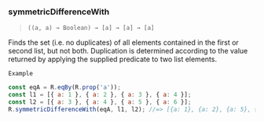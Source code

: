 ### symmetricDifferenceWith

> `((a, a) → Boolean) → [a] → [a] → [a]`

Finds the set (i.e. no duplicates) of all elements contained in the first or second list, but not both. Duplication is determined according to the value returned by applying the supplied predicate to two list elements.

`Example`

```js
const eqA = R.eqBy(R.prop('a'));
const l1 = [{ a: 1 }, { a: 2 }, { a: 3 }, { a: 4 }];
const l2 = [{ a: 3 }, { a: 4 }, { a: 5 }, { a: 6 }];
R.symmetricDifferenceWith(eqA, l1, l2); //=> [{a: 1}, {a: 2}, {a: 5}, {a: 6}]
```
